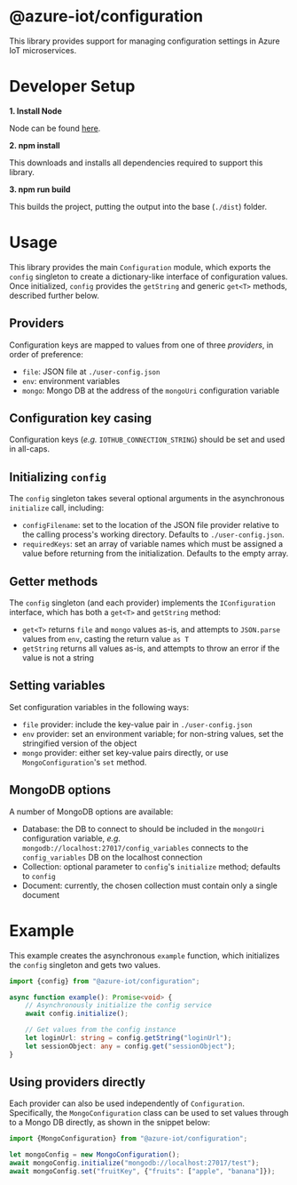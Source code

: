 # @azure-iot/configuration

This library provides support for managing configuration settings in Azure IoT microservices.

# Developer Setup

__1. Install Node__

Node can be found [here](https://nodejs.org).

__2. npm install__

This downloads and installs all dependencies required to support this library.

__3. npm run build__

This builds the project, putting the output into the base (`./dist`) folder.

# Usage
This library provides the main `Configuration` module, which exports the `config` singleton to create a dictionary-like interface of configuration values. Once initialized, `config` provides the `getString` and generic `get<T>` methods, described further below.

## Providers
Configuration keys are mapped to values from one of three _providers_, in order of preference:

- `file`: JSON file at `./user-config.json`
- `env`: environment variables
- `mongo`: Mongo DB at the address of the `mongoUri` configuration variable

## Configuration key casing
Configuration keys (_e.g._ `IOTHUB_CONNECTION_STRING`) should be set and used in all-caps.

## Initializing `config`
The `config` singleton takes several optional arguments in the asynchronous `initialize` call, including:

- `configFilename`: set to the location of the JSON file provider relative to the calling process's working directory. Defaults to `./user-config.json`.
- `requiredKeys`: set an array of variable names which must be assigned a value before returning from the initialization. Defaults to the empty array.

## Getter methods
The `config` singleton (and each provider) implements the `IConfiguration` interface, which has both a `get<T>` and `getString` method:

- `get<T>` returns `file` and `mongo` values as-is, and attempts to `JSON.parse` values from `env`, casting the return value `as T`
- `getString` returns all values as-is, and attempts to throw an error if the value is not a string

## Setting variables
Set configuration variables in the following ways:

- `file` provider: include the key-value pair in `./user-config.json`
- `env` provider: set an environment variable; for non-string values, set the stringified version of the object
- `mongo` provider: either set key-value pairs directly, or use `MongoConfiguration`'s `set` method.

## MongoDB options
A number of MongoDB options are available:

- Database: the DB to connect to should be included in the `mongoUri` configuration variable, _e.g._ `mongodb://localhost:27017/config_variables` connects to the `config_variables` DB on the localhost connection
- Collection: optional parameter to `config`'s `initialize` method; defaults to `config`
- Document: currently, the chosen collection must contain only a single document

# Example
This example creates the asynchronous `example` function, which initializes the `config` singleton and gets two values.

```typescript
import {config} from "@azure-iot/configuration";

async function example(): Promise<void> {
    // Asynchronously initialize the config service
    await config.initialize();

    // Get values from the config instance
    let loginUrl: string = config.getString("loginUrl");
    let sessionObject: any = config.get("sessionObject");
}
```

## Using providers directly
Each provider can also be used independently of `Configuration`. Specifically, the `MongoConfiguration` class can be used to set values through to a Mongo DB directly, as shown in the snippet below:

```typescript
import {MongoConfiguration} from "@azure-iot/configuration";

let mongoConfig = new MongoConfiguration();
await mongoConfig.initialize("mongodb://localhost:27017/test");
await mongoConfig.set("fruitKey", {"fruits": ["apple", "banana"]});
```
